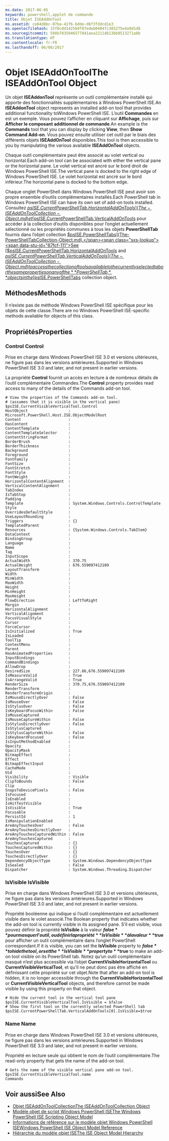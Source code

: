 ```yaml
---
ms.date: 2017-06-05
keywords: powershell,applet de commande
title: Objet ISEAddOnTool
ms.assetid: ce84d8bc-07ba-41f6-bdde-d6f3fddcd1e3
ms.openlocfilehash: 15f0cdd1425b9f87edeb0404fc385275e4a9d1d8
ms.sourcegitcommit: 598b7835046577841aea2211d613bb8513271a8b
ms.translationtype: HT
ms.contentlocale: fr-FR
ms.lasthandoff: 06/08/2017
---
```

# <a name="the-iseaddontool-object"></a><span data-ttu-id="67fcf-103">Objet ISEAddOnTool</span><span class="sxs-lookup"><span data-stu-id="67fcf-103">The ISEAddOnTool Object</span></span>
  <span data-ttu-id="67fcf-104">Un objet **ISEAddonTool** représente un outil complémentaire installé qui apporte des fonctionnalités supplémentaires à Windows PowerShell ISE.</span><span class="sxs-lookup"><span data-stu-id="67fcf-104">An **ISEAddonTool** object represents an installed add-on tool that provides additional functionality toWindows PowerShell ISE.</span></span> <span data-ttu-id="67fcf-105">L’outil **Commandes** en est un exemple. Vous pouvez l’afficher en cliquant sur **Affichage**, puis sur **Afficher le composant additionnel de commande**.</span><span class="sxs-lookup"><span data-stu-id="67fcf-105">An example is the **Commands** tool that you can display by clicking **View**, then **Show Command Add-on**.</span></span> <span data-ttu-id="67fcf-106">Vous pouvez ensuite utiliser cet outil par le biais des différents objets **ISEAddOnTool** disponibles.</span><span class="sxs-lookup"><span data-stu-id="67fcf-106">This tool is then accessible to you by manipulating the various available **ISEAddOnTool** objects.</span></span>

 <span data-ttu-id="67fcf-107">Chaque outil complémentaire peut être associé au volet vertical ou horizontal.</span><span class="sxs-lookup"><span data-stu-id="67fcf-107">Each add-on tool can be associated with either the vertical pane or the horizontal pane.</span></span> <span data-ttu-id="67fcf-108">Le volet vertical est ancré sur le bord droit de Windows PowerShell ISE.</span><span class="sxs-lookup"><span data-stu-id="67fcf-108">The vertical pane is docked to the right edge of Windows PowerShell ISE.</span></span> <span data-ttu-id="67fcf-109">Le volet horizontal est ancré sur le bord inférieur.</span><span class="sxs-lookup"><span data-stu-id="67fcf-109">The horizontal pane is docked to the bottom edge.</span></span>

 <span data-ttu-id="67fcf-110">Chaque onglet PowerShell dans Windows PowerShell ISE peut avoir son propre ensemble d’outils complémentaires installés.</span><span class="sxs-lookup"><span data-stu-id="67fcf-110">Each PowerShell tab in Windows PowerShell ISE can have its own set of add-on tools installed.</span></span> <span data-ttu-id="67fcf-111">Consultez [$psISE.CurrentPowerShellTab.HorizontalAddOnTools](The-ISEAddOnToolCollection-Object.md) et [$psISE.CurrentPowerShellTab.VerticalAddOnTools](The-ISEAddOnToolCollection-Object.md) pour accéder à la collection d’outils disponibles pour l’onglet actuellement sélectionné ou les propriétés communes à tous les objets **PowerShellTab** fournis dans l’objet collection [$psISE.PowerShellTabs](The-PowerShellTabCollection-Object.md).</span><span class="sxs-lookup"><span data-stu-id="67fcf-111">See [$psISE.CurrentPowerShellTab.HorizontalAddOnTools](The-ISEAddOnToolCollection-Object.md) and [$psISE.CurrentPowerShellTab.VerticalAddOnTools](The-ISEAddOnToolCollection-Object.md) to access the collection of tools available to the currently selected tab or the same properties on any of the **PowerShellTab** objects in the [$psISE.PowerShellTabs](The-PowerShellTabCollection-Object.md) collection object.</span></span>

## <a name="methods"></a><span data-ttu-id="67fcf-112">Méthodes</span><span class="sxs-lookup"><span data-stu-id="67fcf-112">Methods</span></span>
 <span data-ttu-id="67fcf-113">Il n’existe pas de méthode Windows PowerShell ISE spécifique pour les objets de cette classe.</span><span class="sxs-lookup"><span data-stu-id="67fcf-113">There are no Windows PowerShell ISE-specific methods available for objects of this class.</span></span>

## <a name="properties"></a><span data-ttu-id="67fcf-114">Propriétés</span><span class="sxs-lookup"><span data-stu-id="67fcf-114">Properties</span></span>

###  <span data-ttu-id="67fcf-115"><a name="Control"></a> Control</span><span class="sxs-lookup"><span data-stu-id="67fcf-115"><a name="Control"></a> Control</span></span>
  <span data-ttu-id="67fcf-116">Prise en charge dans Windows PowerShell ISE 3.0 et versions ultérieures, ne figure pas dans les versions antérieures.</span><span class="sxs-lookup"><span data-stu-id="67fcf-116">Supported in Windows PowerShell ISE 3.0 and later, and not present in earlier versions.</span></span>

 <span data-ttu-id="67fcf-117">La propriété **Control** fournit un accès en lecture à de nombreux détails de l’outil complémentaire Commandes.</span><span class="sxs-lookup"><span data-stu-id="67fcf-117">The **Control** property provides read access to many of the details of the Commands add-on tool.</span></span>

```
# View the properties of the Commands add-on tool.
# (assumes that it is visible in the vertical pane)
$psISE.CurrentVisibleVerticalTool.Control
HostObject                  : Microsoft.PowerShell.Host.ISE.ObjectModelRoot
Content                     :
HasContent                  :
ContentTemplate             :
ContentTemplateSelector     :
ContentStringFormat         :
BorderBrush                 :
BorderThickness             :
Background                  :
Foreground                  :
FontFamily                  :
FontSize                    :
FontStretch                 :
FontStyle                   :
FontWeight                  :
HorizontalContentAlignment  :
VerticalContentAlignment    :
TabIndex                    :
IsTabStop                   :
Padding                     :
Template                    : System.Windows.Controls.ControlTemplate
Style                       :
OverridesDefaultStyle       :
UseLayoutRounding           :
Triggers                    : {}
TemplatedParent             :
Resources                   : {System.Windows.Controls.TabItem}
DataContext                 :
BindingGroup                :
Language                    :
Name                        :
Tag                         :
InputScope                  :
ActualWidth                 : 370.75
ActualHeight                : 676.559097412109
LayoutTransform             :
Width                       :
MinWidth                    :
MaxWidth                    :
Height                      :
MinHeight                   :
MaxHeight                   :
FlowDirection               : LeftToRight
Margin                      :
HorizontalAlignment         :
VerticalAlignment           :
FocusVisualStyle            :
Cursor                      :
ForceCursor                 :
IsInitialized               : True
IsLoaded                    :
ToolTip                     :
ContextMenu                 :
Parent                      :
HasAnimatedProperties       :
InputBindings               :
CommandBindings             :
AllowDrop                   :
DesiredSize                 : 227.66,676.559097412109
IsMeasureValid              : True
IsArrangeValid              : True
RenderSize                  : 370.75,676.559097412109
RenderTransform             :
RenderTransformOrigin       :
IsMouseDirectlyOver         : False
IsMouseOver                 : False
IsStylusOver                : False
IsKeyboardFocusWithin       : False
IsMouseCaptured             :
IsMouseCaptureWithin        : False
IsStylusDirectlyOver        : False
IsStylusCaptured            :
IsStylusCaptureWithin       : False
IsKeyboardFocused           : False
IsInputMethodEnabled        :
Opacity                     :
OpacityMask                 :
BitmapEffect                :
Effect                      :
BitmapEffectInput           :
CacheMode                   :
Uid                         :
Visibility                  : Visible
ClipToBounds                : False
Clip                        :
SnapsToDevicePixels         : False
IsFocused                   :
IsEnabled                   :
IsHitTestVisible            :
IsVisible                   : True
Focusable                   :
PersistId                   : 1
IsManipulationEnabled       :
AreAnyTouchesOver           : False
AreAnyTouchesDirectlyOver   :
AreAnyTouchesCapturedWithin : False
AreAnyTouchesCaptured       :
TouchesCaptured             : {}
TouchesCapturedWithin       : {}
TouchesOver                 : {}
TouchesDirectlyOver         : {}
DependencyObjectType        : System.Windows.DependencyObjectType
IsSealed                    : False
Dispatcher                  : System.Windows.Threading.Dispatcher

```

###  <span data-ttu-id="67fcf-118"><a name="IsVisible"></a> IsVisible</span><span class="sxs-lookup"><span data-stu-id="67fcf-118"><a name="IsVisible"></a> IsVisible</span></span>
  <span data-ttu-id="67fcf-119">Prise en charge dans Windows PowerShell ISE 3.0 et versions ultérieures, ne figure pas dans les versions antérieures.</span><span class="sxs-lookup"><span data-stu-id="67fcf-119">Supported in Windows PowerShell ISE 3.0 and later, and not present in earlier versions.</span></span>

 <span data-ttu-id="67fcf-120">Propriété booléenne qui indique si l’outil complémentaire est actuellement visible dans le volet associé.</span><span class="sxs-lookup"><span data-stu-id="67fcf-120">The Boolean property that indicates whether the add-on tool is currently visible in its assigned pane.</span></span> <span data-ttu-id="67fcf-121">S’il est visible, vous pouvez définir la propriété **IsVisible** à la valeur **$false** pour masquer l’outil, ou définir la propriété **IsVisible** à la valeur **$true** pour afficher un outil complémentaire dans l’onglet PowerShell correspondant.</span><span class="sxs-lookup"><span data-stu-id="67fcf-121">If it is visible, you can set the **IsVisible** property to **$false** to hide the tool, or set the **IsVisible** property to **$true** to make an add-on tool visible on its PowerShell tab.</span></span> <span data-ttu-id="67fcf-122">Notez qu’un outil complémentaire masqué n’est plus accessible via l’objet **CurrentVisibleHorizontalTool** ou **CurrentVisibleVerticalTool**, et qu’il ne peut donc pas être affiché en définissant cette propriété sur cet objet.</span><span class="sxs-lookup"><span data-stu-id="67fcf-122">Note that after an add-on tool is hidden, it is no longer accessible through the **CurrentVisibleHorizontalTool** or **CurrentVisibleVerticalTool** objects, and therefore cannot be made visible by using this property on that object.</span></span>

```
# Hide the current tool in the vertical tool pane
$psISE.CurrentVisibleVerticalTool.IsVisible = $false
# Show the first tool on the currently selected PowerShell tab
$psISE.CurrentPowerShellTab.VerticalAddOnTools[0].IsVisible=$true

```

###  <span data-ttu-id="67fcf-123"><a name="name"></a> Name</span><span class="sxs-lookup"><span data-stu-id="67fcf-123"><a name="name"></a> Name</span></span>
  <span data-ttu-id="67fcf-124">Prise en charge dans Windows PowerShell ISE 3.0 et versions ultérieures, ne figure pas dans les versions antérieures.</span><span class="sxs-lookup"><span data-stu-id="67fcf-124">Supported in Windows PowerShell ISE 3.0 and later, and not present in earlier versions.</span></span>

 <span data-ttu-id="67fcf-125">Propriété en lecture seule qui obtient le nom de l’outil complémentaire.</span><span class="sxs-lookup"><span data-stu-id="67fcf-125">The read-only property that gets the name of the add-on tool.</span></span>

```
# Gets the name of the visible vertical pane add-on tool.
$psISE.CurrentVisibleVerticalTool.name
Commands

```

## <a name="see-also"></a><span data-ttu-id="67fcf-126">Voir aussi</span><span class="sxs-lookup"><span data-stu-id="67fcf-126">See Also</span></span>
- [<span data-ttu-id="67fcf-127">Objet ISEAddOnToolCollection</span><span class="sxs-lookup"><span data-stu-id="67fcf-127">The ISEAddOnToolCollection Object</span></span>](The-ISEAddOnToolCollection-Object.md)
- [<span data-ttu-id="67fcf-128">Modèle objet de script Windows PowerShell ISE</span><span class="sxs-lookup"><span data-stu-id="67fcf-128">The Windows PowerShell ISE Scripting Object Model</span></span>](The-Windows-PowerShell-ISE-Scripting-Object-Model.md)
- [<span data-ttu-id="67fcf-129">Informations de référence sur le modèle objet Windows PowerShell ISE</span><span class="sxs-lookup"><span data-stu-id="67fcf-129">Windows PowerShell ISE Object Model Reference</span></span>](Windows-PowerShell-ISE-Object-Model-Reference.md)
- [<span data-ttu-id="67fcf-130">Hiérarchie du modèle objet ISE</span><span class="sxs-lookup"><span data-stu-id="67fcf-130">The ISE Object Model Hierarchy</span></span>](The-ISE-Object-Model-Hierarchy.md)

